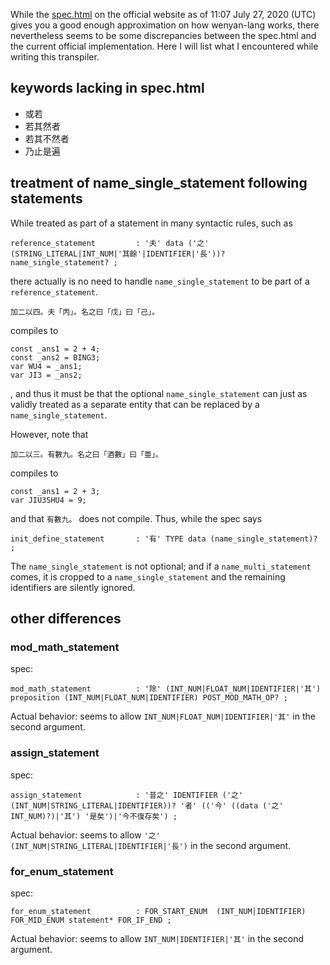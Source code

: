 While the [spec.html](https://wy-lang.org/spec.html) on the official website as of 11:07 July 27, 2020 (UTC) gives you a good enough approximation on how wenyan-lang works, there nevertheless seems to be some discrepancies between the spec.html and the current official implementation. Here I will list what I encountered while writing this transpiler.

## keywords lacking in spec.html

* 或若
* 若其然者
* 若其不然者
* 乃止是遍

## treatment of name_single_statement following statements
While treated as part of a statement in many syntactic rules, such as

```
reference_statement         : '夫' data ('之' (STRING_LITERAL|INT_NUM|'其餘'|IDENTIFIER|'長'))? name_single_statement? ;
```

there actually is no need to handle `name_single_statement` to be part of a `reference_statement`.

```
加二以四。夫「丙」。名之曰「戊」曰「己」。
```

compiles to

```
const _ans1 = 2 + 4;
const _ans2 = BING3;
var WU4 = _ans1;
var JI3 = _ans2;
```

, and thus it must be that the optional `name_single_statement` can just as validly treated as a separate entity that can be replaced by a `name_single_statement`.

However, note that

```
加二以三。有數九。名之曰「酒數」曰「亜」。
```

compiles to

```
const _ans1 = 2 + 3;
var JIU3SHU4 = 9;
```

and that `有數九。` does not compile. Thus, while the spec says

```
init_define_statement       : '有' TYPE data (name_single_statement)? ;
```

The `name_single_statement` is not optional; and if a `name_multi_statement` comes, it is cropped to a `name_single_statement` and the remaining identifiers are silently ignored.

## other differences

### mod_math_statement

spec:
```
mod_math_statement          : '除' (INT_NUM|FLOAT_NUM|IDENTIFIER|'其') preposition (INT_NUM|FLOAT_NUM|IDENTIFIER) POST_MOD_MATH_OP? ;
```

Actual behavior: seems to allow `INT_NUM|FLOAT_NUM|IDENTIFIER|'其'` in the second argument.

### assign_statement

spec:
```
assign_statement            : '昔之' IDENTIFIER ('之' (INT_NUM|STRING_LITERAL|IDENTIFIER))? '者' (('今' ((data ('之' INT_NUM)?)|'其') '是矣')|'今不復存矣') ;
```

Actual behavior: seems to allow `'之' (INT_NUM|STRING_LITERAL|IDENTIFIER|'長')` in the second argument.

### for_enum_statement

spec:
```
for_enum_statement          : FOR_START_ENUM  (INT_NUM|IDENTIFIER)  FOR_MID_ENUM statement* FOR_IF_END ;
```

Actual behavior: seems to allow `INT_NUM|IDENTIFIER|'其'` in the second argument.
